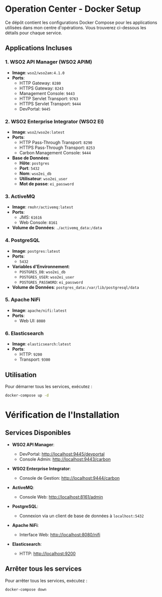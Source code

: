 # Operation Center - Docker Setup

Ce dépôt contient les configurations Docker Compose pour les applications utilisées dans mon centre d'opérations. Vous trouverez ci-dessous les détails pour chaque service.

## Applications Incluses

### 1. WSO2 API Manager (WSO2 APIM)

- **Image**: `wso2/wso2am:4.1.0`
- **Ports**:
  - HTTP Gateway: `8280`
  - HTTPS Gateway: `8243`
  - Management Console: `9443`
  - HTTP Servlet Transport: `9763`
  - HTTPS Servlet Transport: `9444`
  - DevPortal: `9445`
  
### 2. WSO2 Enterprise Integrator (WSO2 EI)

- **Image**: `wso2/wso2e:latest`
- **Ports**:
  - HTTP Pass-Through Transport: `8290`
  - HTTPS Pass-Through Transport: `8253`
  - Carbon Management Console: `9444`
- **Base de Données**:
  - **Hôte**: `postgres`
  - **Port**: `5432`
  - **Nom**: `wso2ei_db`
  - **Utilisateur**: `wso2ei_user`
  - **Mot de passe**: `ei_password`

### 3. ActiveMQ

- **Image**: `rmohr/activemq:latest`
- **Ports**:
  - JMS: `61616`
  - Web Console: `8161`
- **Volume de Données**: `./activemq_data:/data`

### 4. PostgreSQL

- **Image**: `postgres:latest`
- **Ports**:
  - `5432`
- **Variables d'Environnement**:
  - `POSTGRES_DB`: `wso2ei_db`
  - `POSTGRES_USER`: `wso2ei_user`
  - `POSTGRES_PASSWORD`: `ei_password`
- **Volume de Données**: `postgres_data:/var/lib/postgresql/data`

### 5. Apache NiFi

- **Image**: `apache/nifi:latest`
- **Ports**:
  - Web UI: `8080`

### 6. Elasticsearch

- **Image**: `elasticsearch:latest`
- **Ports**:
  - HTTP: `9200`
  - Transport: `9300`

## Utilisation

Pour démarrer tous les services, exécutez :

```bash
docker-compose up -d

```

# Vérification de l'Installation

## Services Disponibles

- **WSO2 API Manager**:
  - DevPortal: [http://localhost:9445/devportal](http://localhost:9445/devportal)
  - Console Admin: [http://localhost:9443/carbon](http://localhost:9443/carbon)

- **WSO2 Enterprise Integrator**:
  - Console de Gestion: [http://localhost:9444/carbon](http://localhost:9444/carbon)

- **ActiveMQ**:
  - Console Web: [http://localhost:8161/admin](http://localhost:8161/admin)

- **PostgreSQL**:
  - Connexion via un client de base de données à `localhost:5432`

- **Apache NiFi**:
  - Interface Web: [http://localhost:8080/nifi](http://localhost:8080/nifi)

- **Elasticsearch**:
  - HTTP: [http://localhost:9200](http://localhost:9200)

## Arrêter tous les services

Pour arrêter tous les services, exécutez :

```bash
docker-compose down
```
